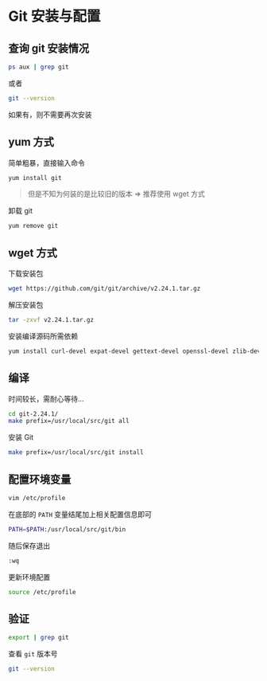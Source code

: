 # Git 安装与配置

## 查询 git 安装情况

```sh
ps aux | grep git
```

或者

```sh
git --version
```

如果有，则不需要再次安装

## yum 方式

简单粗暴，直接输入命令

```sh
yum install git
```

> 但是不知为何装的是比较旧的版本 => 推荐使用 wget 方式

卸载 git

```sh
yum remove git
```

## wget 方式

下载安装包

```sh
wget https://github.com/git/git/archive/v2.24.1.tar.gz
```

解压安装包

```sh
tar -zxvf v2.24.1.tar.gz
```

安装编译源码所需依赖

```sh
yum install curl-devel expat-devel gettext-devel openssl-devel zlib-devel gcc perl-ExtUtils-MakeMaker
```

## 编译

时间较长，需耐心等待...

```sh
cd git-2.24.1/
make prefix=/usr/local/src/git all
```

安装 Git

```sh
make prefix=/usr/local/src/git install
```

## 配置环境变量

```sh
vim /etc/profile
```

在底部的 `PATH` 变量结尾加上相关配置信息即可

```sh
PATH=$PATH:/usr/local/src/git/bin
```

随后保存退出

```sh
:wq
```

更新环境配置

```sh
source /etc/profile
```

## 验证

```sh
export | grep git
```

查看 `git` 版本号

```sh
git --version
```
